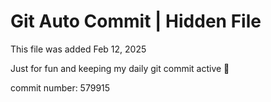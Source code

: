 # Git Auto Commit | Hidden File

This file was added Feb 12, 2025

Just for fun and keeping my daily git commit active 🤪

commit number: 579915
